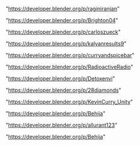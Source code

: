 "https://developer.blender.org/p/raginiranjan"

"https://developer.blender.org/p/Brighton04"

"https://developer.blender.org/p/carloszueck"

"https://developer.blender.org/p/kalyanresults9"

"https://developer.blender.org/p/curryandspicebar"

"https://developer.blender.org/p/RadioactiveRadio"

"https://developer.blender.org/p/Detoxenvi"

"https://developer.blender.org/p/28diamonds"

"https://developer.blender.org/p/KevinCurry_Unity"

"https://developer.blender.org/p/Behija"

 
"https://developer.blender.org/p/allurant123"


"https://developer.blender.org/p/Behija"


 
